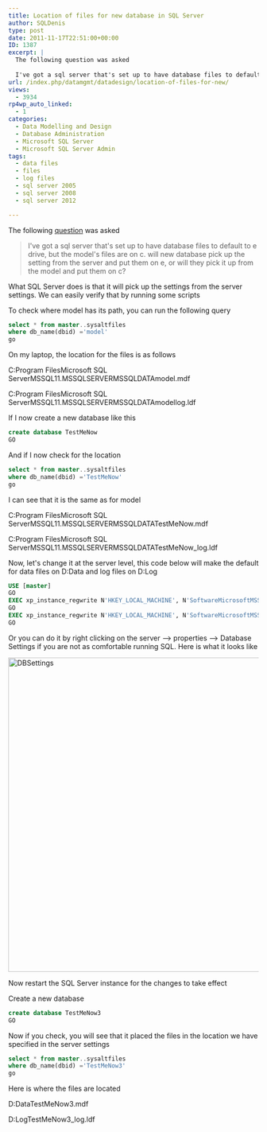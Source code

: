 ```yaml
---
title: Location of files for new database in SQL Server
author: SQLDenis
type: post
date: 2011-11-17T22:51:00+00:00
ID: 1387
excerpt: |
  The following question was asked
  
  I've got a sql server that's set up to have database files to default to e drive, but the model's files are on c. will new database pick up the setting from the server and put them on e, or will they pick it up from t&hellip;
url: /index.php/datamgmt/datadesign/location-of-files-for-new/
views:
  - 3934
rp4wp_auto_linked:
  - 1
categories:
  - Data Modelling and Design
  - Database Administration
  - Microsoft SQL Server
  - Microsoft SQL Server Admin
tags:
  - data files
  - files
  - log files
  - sql server 2005
  - sql server 2008
  - sql server 2012

---
```

The following [question][1] was asked

> I've got a sql server that's set up to have database files to default to e drive, but the model's files are on c. will new database pick up the setting from the server and put them on e, or will they pick it up from the model and put them on c?

What SQL Server does is that it will pick up the settings from the server settings. We can easily verify that by running some scripts

To check where model has its path, you can run the following query

```sql
select * from master..sysaltfiles
where db_name(dbid) ='model'
go
```

On my laptop, the location for the files is as follows
  
C:Program FilesMicrosoft SQL ServerMSSQL11.MSSQLSERVERMSSQLDATAmodel.mdf
  
C:Program FilesMicrosoft SQL ServerMSSQL11.MSSQLSERVERMSSQLDATAmodellog.ldf

If I now create a new database like this

```sql
create database TestMeNow
GO
```

And if I now check for the location

```sql
select * from master..sysaltfiles
where db_name(dbid) ='TestMeNow'
go
```

I can see that it is the same as for model

C:Program FilesMicrosoft SQL ServerMSSQL11.MSSQLSERVERMSSQLDATATestMeNow.mdf
  
C:Program FilesMicrosoft SQL ServerMSSQL11.MSSQLSERVERMSSQLDATATestMeNow_log.ldf

Now, let's change it at the server level, this code below will make the default for data files on D:Data and log files on D:Log

```sql
USE [master]
GO
EXEC xp_instance_regwrite N'HKEY_LOCAL_MACHINE', N'SoftwareMicrosoftMSSQLServerMSSQLServer', N'DefaultData', REG_SZ, N'D:Data'
GO
EXEC xp_instance_regwrite N'HKEY_LOCAL_MACHINE', N'SoftwareMicrosoftMSSQLServerMSSQLServer', N'DefaultLog', REG_SZ, N'D:Log'
GO
```

Or you can do it by right clicking on the server –> properties –> Database Settings if you are not as comfortable running SQL. Here is what it looks like
  
[<img src="http://farm7.static.flickr.com/6043/6355955641_8d0daa2731_b.jpg" width="704" height="632" alt="DBSettings" />][2]

Now restart the SQL Server instance for the changes to take effect
  
Create a new database

```sql
create database TestMeNow3
GO
```

Now if you check, you will see that it placed the files in the location we have specified in the server settings

```sql
select * from master..sysaltfiles
where db_name(dbid) ='TestMeNow3'
go
```

Here is where the files are located
  
D:DataTestMeNow3.mdf
  
D:LogTestMeNow3_log.ldf

 [1]: http://forum.ltd.local/viewtopic.php?f=22&t=15783
 [2]: http://www.flickr.com/photos/denisgobo/6355955641/ "DBSettings "